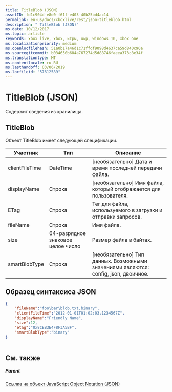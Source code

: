 ```yaml
---
title: TitleBlob (JSON)
assetID: fd1c904d-e8d0-f61f-e403-40b25bd4ac14
permalink: en-us/docs/xboxlive/rest/json-titleblob.html
description: " TitleBlob (JSON)"
ms.date: 10/12/2017
ms.topic: article
keywords: xbox live, xbox, игры, uwp, windows 10, xbox one
ms.localizationpriority: medium
ms.openlocfilehash: 51a0b17a46d1c71ffdf9098d4637ca59d840c90a
ms.sourcegitcommit: b034650b684a767274d5d88746faeea373c8e34f
ms.translationtype: MT
ms.contentlocale: ru-RU
ms.lasthandoff: 03/06/2019
ms.locfileid: "57612589"
---
```

# <a name="titleblob-json"></a>TitleBlob (JSON)
Содержит сведения из хранилища. 
<a id="ID4EP"></a>

 
## <a name="titleblob"></a>TitleBlob
 
Объект TitleBlob имеет следующей спецификации.
 
| Участник| Тип| Описание| 
| --- | --- | --- | 
| clientFileTime| DateTime| [необязательно] Дата и время последней передачи файла.| 
| displayName| Строка| [необязательно] Имя файла, который отображается для пользователя.| 
| ETag| Строка| Тег для файла, используемого в загрузки и отправки запросов.| 
| fileName| Строка| Имя файла.| 
| size| 64-разрядное знаковое целое число| Размер файла в байтах.| 
| smartBlobType| Строка| [необязательно] Тип данных. Возможными значениями являются: config, json, двоичное.| 
  
<a id="ID4E6C"></a>

 
## <a name="sample-json-syntax"></a>Образец синтаксиса JSON
 

```json
{
    "fileName":"foo\bar\blob.txt,binary",
    "clientFileTime":"2012-01-01T01:02:03.1234567Z",
    "displayName":"Friendly Name",
    "size":12,
    "etag":"0x8CEB3E4F8F3A5BF",
    "smartBlobType":"binary"
}
      
```

  
<a id="ID4EID"></a>

 
## <a name="see-also"></a>См. также
 
<a id="ID4EKD"></a>

 
##### <a name="parent"></a>Parent 

[Ссылка на объект JavaScript Object Notation (JSON)](atoc-xboxlivews-reference-json.md)

   